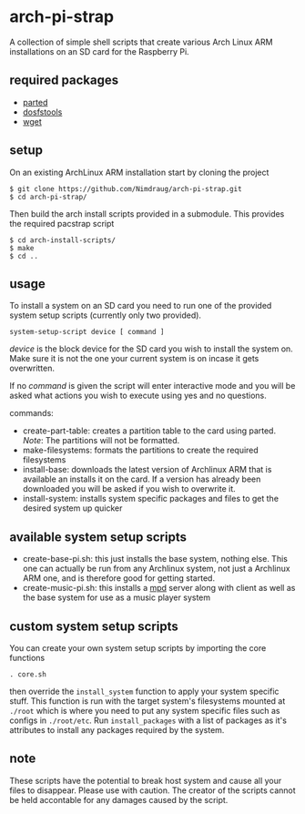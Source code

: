 # arch-pi-strap
A collection of simple shell scripts that create various Arch Linux ARM installations on an SD card for the Raspberry Pi.

## required packages
- [parted](https://www.archlinux.org/packages/?q=parted)
- [dosfstools](https://www.archlinux.org/packages/?q=dosfstools)
- [wget](https://www.archlinux.org/packages/?q=wget)

## setup

On an existing ArchLinux ARM installation start by cloning the project
```
$ git clone https://github.com/Nimdraug/arch-pi-strap.git
$ cd arch-pi-strap/
```

Then build the arch install scripts provided in a submodule.
This provides the required pacstrap script
```
$ cd arch-install-scripts/
$ make
$ cd ..
```

## usage

To install a system on an SD card you need to run one of the provided system setup scripts (currently only two provided).
```
system-setup-script device [ command ]
```
*device* is the block device for the SD card you wish to install the system on. Make sure it is not the one your current system is on incase it gets overwritten.

If no *command* is given the script will enter interactive mode and you will be asked what actions you wish to execute using yes and no questions.

commands:
- create-part-table: creates a partition table to the card using parted. *Note*: The partitions will not be formatted.
- make-filesystems: formats the partitions to create the required filesystems
- install-base: downloads the latest version of Archlinux ARM that is available an installs it on the card. If a version has already been downloaded you will be asked if you wish to overwrite it.
- install-system: installs system specific packages and files to get the desired system up quicker

## available system setup scripts

- create-base-pi.sh: this just installs the base system, nothing else. This one can actually be run from any Archlinux system, not just a Archlinux ARM one, and is therefore good for getting started.
- create-music-pi.sh: this installs a [mpd](http://www.musicpd.org/) server along with client as well as the base system for use as a music player system

## custom system setup scripts
You can create your own system setup scripts by importing the core functions
```
. core.sh
```
then override the `install_system` function to apply your system specific stuff. This function is run with the target system's filesystems mounted at `./root` which is where you need to put any system specific files such as configs in `./root/etc`.
Run `install_packages` with a list of packages as it's attributes to install any packages required by the system.

## note
These scripts have the potential to break host system and cause all your files to disappear. Please use with caution.
The creator of the scripts cannot be held accontable for any damages caused by the script.
